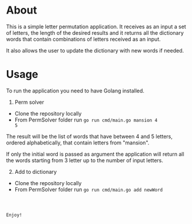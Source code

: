 # About
This is a simple letter permutation application. It receives as an input a set of letters, the length of the desired results and it returns all the dictionary words that contain combinations of letters received as an input.

It also allows the user to update the dictionary with new words if needed.

# Usage
To run the application you need to have Golang installed.
1. Perm solver
- Clone the repository locally
- From PermSolver folder run
<code>go run cmd/main.go mansion 4 5</code>

The result will be the list of words that have between 4 and 5 letters, ordered alphabetically, that contain letters from "mansion".

If only the initial word is passed as argument the application will return all the words starting from 3 letter up to the number of input letters.

2. Add to dictionary
- Clone the repository locally
- From PermSolver folder run
<code>go run cmd/main.go add newWord

Enjoy!